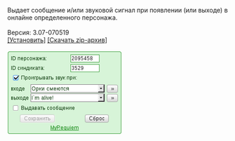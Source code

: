Выдает сообщение и/или звуковой сигнал при появлении (или выходе) в онлайне определенного персонажа.
<br>
<br>
Версия: 3.07-070519
<br>
[[Установить]](https://raw.githubusercontent.com/MyRequiem/comfortablePlayingInGW/master/separatedScripts/ScanPers/scanPers.user.js) [[Скачать zip-архив]](https://raw.githubusercontent.com/MyRequiem/comfortablePlayingInGW/master/separatedScripts/ScanPers/scanPers.user.js.zip)
<br>
<br>
![ScanPers](https://raw.githubusercontent.com/MyRequiem/comfortablePlayingInGW/master/imgs/ScanPers/screen.png)
<br>
